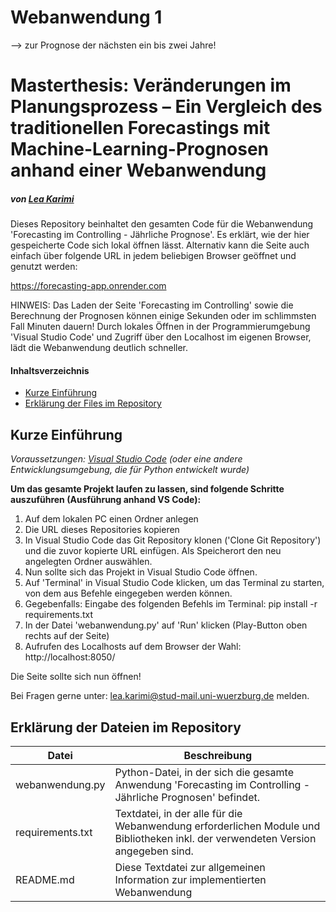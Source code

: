 # Webanwendung 1 
--> zur Prognose der nächsten ein bis zwei Jahre!
# Masterthesis: Veränderungen im Planungsprozess – Ein Vergleich des traditionellen Forecastings mit Machine-Learning-Prognosen anhand einer Webanwendung



##### von [Lea Karimi](https://github.com/leabea)

Dieses Repository beinhaltet den gesamten Code für die Webanwendung 'Forecasting im Controlling - Jährliche Prognose'.
Es erklärt, wie der hier gespeicherte Code sich lokal öffnen lässt. Alternativ kann die Seite auch einfach über folgende URL in jedem beliebigen Browser geöffnet und genutzt werden:

https://forecasting-app.onrender.com

HINWEIS: Das Laden der Seite 'Forecasting im Controlling' sowie die Berechnung der Prognosen können einige Sekunden oder im schlimmsten Fall Minuten dauern!
Durch lokales Öffnen in der Programmierumgebung 'Visual Studio Code' und Zugriff über den Localhost im eigenen Browser, lädt die Webanwendung deutlich schneller.

#### Inhaltsverzeichnis
- [Kurze Einführung](#intro)
- [Erklärung der Files im Repository](#files)

<a name="intro"></a>
## Kurze Einführung 
*Voraussetzungen: [Visual Studio Code](https://code.visualstudio.com) (oder eine andere Entwicklungsumgebung, die für Python entwickelt wurde)*

**Um das gesamte Projekt laufen zu lassen, sind folgende Schritte auszuführen (Ausführung anhand VS Code):**
1. Auf dem lokalen PC einen Ordner anlegen
2. Die URL dieses Repositories kopieren
3. In Visual Studio Code das Git Repository klonen ('Clone Git Repository') und die zuvor kopierte URL einfügen. Als Speicherort den neu angelegten Ordner auswählen. 
3. Nun sollte sich das Projekt in Visual Studio Code öffnen. 
4. Auf 'Terminal' in Visual Studio Code klicken, um das Terminal zu starten, von dem aus Befehle eingegeben werden können.
5. Gegebenfalls: Eingabe des folgenden Befehls im Terminal: pip install -r requirements.txt
6. In der Datei 'webanwendung.py' auf 'Run' klicken (Play-Button oben rechts auf der Seite)
7. Aufrufen des Localhosts auf dem Browser der Wahl: http://localhost:8050/

Die Seite sollte sich nun öffnen!

Bei Fragen gerne unter: lea.karimi@stud-mail.uni-wuerzburg.de melden.


<a name="files"></a>
## Erklärung der Dateien im Repository
| Datei | Beschreibung |
| --- | --- |
| webanwendung.py | Python-Datei, in der sich die gesamte Anwendung 'Forecasting im Controlling - Jährliche Prognosen' befindet. |
| requirements.txt | Textdatei, in der alle für die Webanwendung erforderlichen Module und Bibliotheken inkl. der verwendeten Version angegeben sind. |
| README.md | Diese Textdatei zur allgemeinen Information zur implementierten Webanwendung |
